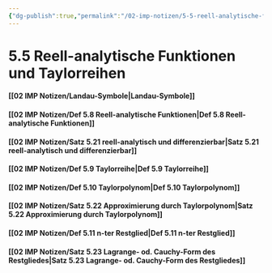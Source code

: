 ```yaml
---
{"dg-publish":true,"permalink":"/02-imp-notizen/5-5-reell-analytische-funktionen-und-taylorreihen/","dgHomeLink":true,"dgPassFrontmatter":false}
---
```


# 5.5 Reell-analytische Funktionen und Taylorreihen
#### [[02 IMP Notizen/Landau-Symbole|Landau-Symbole]]
#### [[02 IMP Notizen/Def 5.8 Reell-analytische Funktionen|Def 5.8 Reell-analytische Funktionen]]
#### [[02 IMP Notizen/Satz 5.21 reell-analytisch und differenzierbar|Satz 5.21 reell-analytisch und differenzierbar]]
#### [[02 IMP Notizen/Def 5.9 Taylorreihe|Def 5.9 Taylorreihe]]
#### [[02 IMP Notizen/Def 5.10 Taylorpolynom|Def 5.10 Taylorpolynom]]
#### [[02 IMP Notizen/Satz 5.22 Approximierung durch Taylorpolynom|Satz 5.22 Approximierung durch Taylorpolynom]]
#### [[02 IMP Notizen/Def 5.11 n-ter Restglied|Def 5.11 n-ter Restglied]]
#### [[02 IMP Notizen/Satz 5.23 Lagrange- od. Cauchy-Form des Restgliedes|Satz 5.23 Lagrange- od. Cauchy-Form des Restgliedes]]
